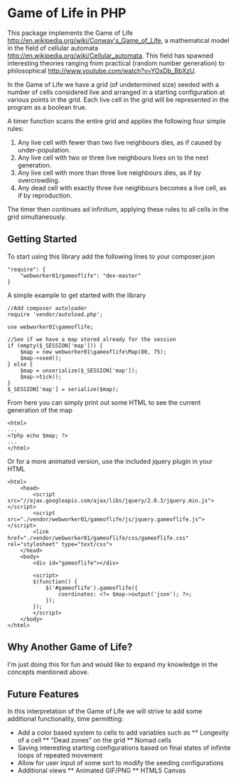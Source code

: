 Game of Life in PHP
===================

This package implements the Game of Life <http://en.wikipedia.org/wiki/Conway's_Game_of_Life>, a mathematical model in the field of cellular automata <http://en.wikipedia.org/wiki/Cellular_automata>.  This field has spawned interesting theories ranging from practical (random number generation) to philosophical <http://www.youtube.com/watch?v=YOxDb_BbXzU>.

In the Game of Life we have a grid (of undetermined size) seeded with a number of cells considered live and arranged in a starting configuration at various points in the grid.  Each live cell in the grid will be represented in the program as a boolean true.

A timer function scans the entire grid and applies the following four simple rules:

1. Any live cell with fewer than two live neighbours dies, as if caused by under-population.
2. Any live cell with two or three live neighbours lives on to the next generation.
3. Any live cell with more than three live neighbours dies, as if by overcrowding.
4. Any dead cell with exactly three live neighbours becomes a live cell, as if by reproduction.

The timer then continues ad infinitum, applying these rules to all cells in the grid simultaneously.

Getting Started
---------------

To start using this library add the following lines to your composer.json

    "require": {
        "webworker01/gameoflife": "dev-master"
    }

A simple example to get started with the library

    //Add composer autoloader
    require 'vendor/autoload.php';

    use webworker01\gameoflife;

    //See if we have a map stored already for the session
    if (empty($_SESSION['map'])) {
        $map = new webworker01\gameoflife\Map(80, 75);
        $map->seed();
    } else {
        $map = unserialize($_SESSION['map']);
        $map->tick();
    }
    $_SESSION['map'] = serialize($map);

From here you can simply print out some HTML to see the current generation of the map

    <html>
    ...
    <?php echo $map; ?>
    ...
    </html>

Or for a more animated version, use the included jquery plugin in your HTML

    <html>
        <head>
            <script src="//ajax.googleapis.com/ajax/libs/jquery/2.0.3/jquery.min.js"></script>
            <script src="./vendor/webworker01/gameoflife/js/jquery.gameoflife.js"></script>
            <link href="./vendor/webworker01/gameoflife/css/gameoflife.css" rel="stylesheet" type="text/css">
        </head>
        <body>
            <div id="gameoflife"></div>

            <script>
            $(function() {
                $('#gameoflife').gameoflife({
                    coordinates: <?= $map->output('json'); ?>;
                });
            });
            </script>
        </body>
    </html>

Why Another Game of Life?
-------------------------

I'm just doing this for fun and would like to expand my knowledge in the concepts mentioned above.

Future Features
---------------

In this interpretation of the Game of Life we will strive to add some additional functionality, time permitting:

* Add a color based system to cells to add variables such as 
** Longevity of a cell
** "Dead zones" on the grid
** Nomad cells
* Saving interesting starting configurations based on final states of infinite loops of repeated movement
* Allow for user input of some sort to modify the seeding configurations
* Additional views
** Animated GIF/PNG
** HTML5 Canvas
